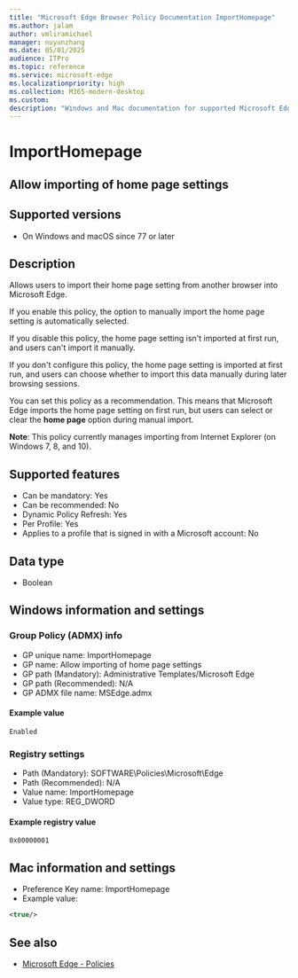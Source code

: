 ```yaml
---
title: "Microsoft Edge Browser Policy Documentation ImportHomepage"
ms.author: jalam
author: vmliramichael
manager: nuyunzhang
ms.date: 05/01/2025
audience: ITPro
ms.topic: reference
ms.service: microsoft-edge
ms.localizationpriority: high
ms.collection: M365-modern-desktop
ms.custom:
description: "Windows and Mac documentation for supported Microsoft Edge Browser policy: Allow importing of home page settings"
---
```


<!--THIS FILE IS AUTOMATICALLY GENERATED. MANUAL CHANGES WILL BE OVERWRITTEN.-->
<!--Please contact the Microsoft Edge Manageability team with any questions.-->

# ImportHomepage

## Allow importing of home page settings


## Supported versions

- On Windows and macOS since 77 or later

## Description

Allows users to import their home page setting from another browser into Microsoft Edge.

If you enable this policy, the option to manually import the home page setting is automatically selected.

If you disable this policy, the home page setting isn't imported at first run, and users can't import it manually.

If you don't configure this policy, the home page setting is imported at first run, and users can choose whether to import this data manually during later browsing sessions.

You can set this policy as a recommendation. This means that Microsoft Edge imports the home page setting on first run, but users can select or clear the **home page** option during manual import.

**Note**: This policy currently manages importing from Internet Explorer (on Windows 7, 8, and 10).

## Supported features

- Can be mandatory: Yes
- Can be recommended: No
- Dynamic Policy Refresh: Yes
- Per Profile: Yes
- Applies to a profile that is signed in with a Microsoft account: No

## Data type

- Boolean

## Windows information and settings

### Group Policy (ADMX) info

- GP unique name: ImportHomepage
- GP name: Allow importing of home page settings
- GP path (Mandatory): Administrative Templates/Microsoft Edge
- GP path (Recommended): N/A
- GP ADMX file name: MSEdge.admx

#### Example value

```
Enabled
```

### Registry settings

- Path (Mandatory): SOFTWARE\Policies\Microsoft\Edge
- Path (Recommended): N/A
- Value name: ImportHomepage
- Value type: REG_DWORD

#### Example registry value

```
0x00000001
```


## Mac information and settings

- Preference Key name: ImportHomepage
- Example value:

```xml
<true/>
```

## See also
- [Microsoft Edge - Policies](../microsoft-edge-policies.md)
